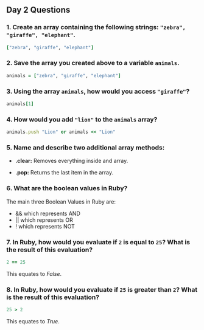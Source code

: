 ## Day 2 Questions

### 1. Create an array containing the following strings: `"zebra", "giraffe", "elephant"`.

```ruby
["zebra", "giraffe", "elephant"]
```

### 2. Save the array you created above to a variable `animals`.

```ruby
animals = ["zebra", "giraffe", "elephant"]
```

### 3. Using the array `animals`, how would you access `"giraffe"`?

```ruby
animals[1]
```

### 4. How would you add `"lion"` to the `animals` array?

```ruby
animals.push "Lion" or animals << "Lion"
```

### 5. Name and describe two additional array methods:

- **.clear:** Removes everything inside and array.

- **.pop:** Returns the last item in the array.

### 6. What are the boolean values in Ruby?
The main three Boolean Values in Ruby are:
- && which represents AND
- || which represents OR
- ! which represents NOT

### 7. In Ruby, how would you evaluate if `2` is equal to `25`? What is the result of this evaluation?
```ruby
2 == 25
```

This equates to *False*.

### 8. In Ruby, how would you evaluate if `25` is greater than `2`? What is the result of this evaluation?
```ruby
25 > 2
```

This equates to *True*.
